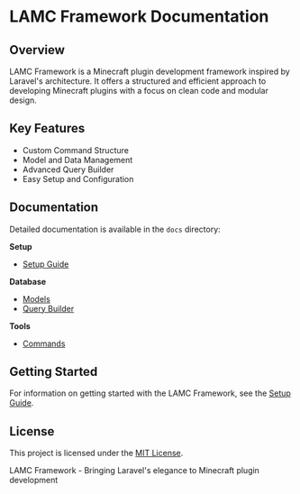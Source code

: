# LAMC Framework Documentation

## Overview
LAMC Framework is a Minecraft plugin development framework inspired by Laravel's architecture. It offers a structured and efficient approach to developing Minecraft plugins with a focus on clean code and modular design.

## Key Features
- Custom Command Structure
- Model and Data Management
- Advanced Query Builder
- Easy Setup and Configuration

## Documentation
Detailed documentation is available in the `docs` directory:

**Setup**
- [Setup Guide](docs/framework/setup.md)


**Database**

- [Models](docs/framework/models.md)
- [Query Builder](docs/framework/query-builder.md)

**Tools**

- [Commands](docs/framework/command.md)

## Getting Started
For information on getting started with the LAMC Framework, see the [Setup Guide](docs/framework/setup.md).

## License
This project is licensed under the [MIT License](LICENSE).

LAMC Framework - Bringing Laravel's elegance to Minecraft plugin development
